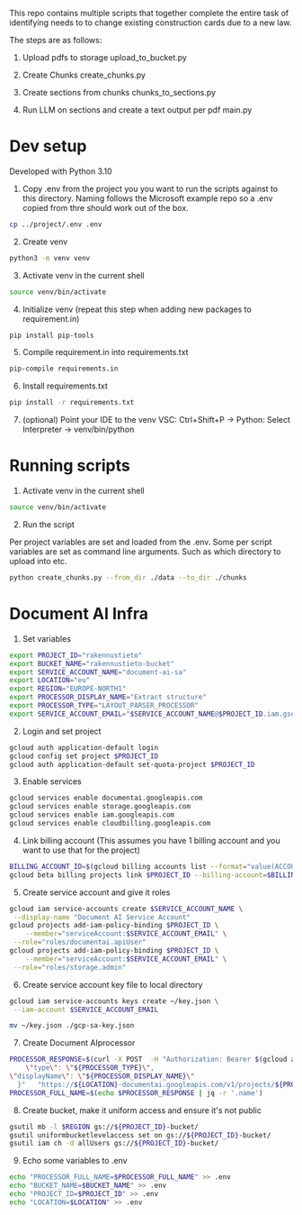 This repo contains multiple scripts that together complete the entire task of identifying needs to to change existing construction cards due to a new law.

The steps are as follows:

1. Upload pdfs to storage
   upload_to_bucket.py

2. Create Chunks
   create_chunks.py

3. Create sections from chunks
   chunks_to_sections.py

4. Run LLM on sections and create a text output per pdf
   main.py

# Dev setup

Developed with Python 3.10

1. Copy .env from the project you you want to run the scripts against to this directory. Naming follows the Microsoft example repo so a .env
   copied from thre should work out of the box.

```sh
cp ../project/.env .env
```

2. Create venv

```sh
python3 -m venv venv
```

3. Activate venv in the current shell

```sh
source venv/bin/activate
```

4. Initialize venv (repeat this step when adding new packages to requirement.in)

```sh
pip install pip-tools
```

5. Compile requirement.in into requirements.txt

```sh
pip-compile requirements.in
```

6. Install requirements.txt

```sh
pip install -r requirements.txt
```

7. (optional) Point your IDE to the venv
   VSC: Ctrl+Shift+P -> Python: Select Interpreter -> venv/bin/python

# Running scripts

1. Activate venv in the current shell

```sh
source venv/bin/activate
```

2. Run the script

Per project variables are set and loaded from the .env. Some per script variables are set as command line arguments. Such as which directory to upload into etc.

```sh
python create_chunks.py --from_dir ./data --to_dir ./chunks
```

# Document AI Infra

1. Set variables

```sh
export PROJECT_ID="rakennustieto"
export BUCKET_NAME="rakennustieto-bucket"
export SERVICE_ACCOUNT_NAME="document-ai-sa"
export LOCATION="eu"
export REGION="EUROPE-NORTH1"
export PROCESSOR_DISPLAY_NAME="Extract structure"
export PROCESSOR_TYPE="LAYOUT_PARSER_PROCESSOR"
export SERVICE_ACCOUNT_EMAIL="$SERVICE_ACCOUNT_NAME@$PROJECT_ID.iam.gserviceaccount.com"

```

2. Login and set project

```sh
gcloud auth application-default login
gcloud config set project $PROJECT_ID
gcloud auth application-default set-quota-project $PROJECT_ID
```

3. Enable services

```sh
gcloud services enable documentai.googleapis.com
gcloud services enable storage.googleapis.com
gcloud services enable iam.googleapis.com
gcloud services enable cloudbilling.googleapis.com
```

4. Link billing account
   (This assumes you have 1 billing account and you want to use that for the project)

```sh
BILLING_ACCOUNT_ID=$(gcloud billing accounts list --format="value(ACCOUNT_ID)")
gcloud beta billing projects link $PROJECT_ID --billing-account=$BILLING_ACCOUNT_ID
```

5. Create service account and give it roles

```sh
gcloud iam service-accounts create $SERVICE_ACCOUNT_NAME \
 --display-name "Document AI Service Account"
gcloud projects add-iam-policy-binding $PROJECT_ID \
    --member="serviceAccount:$SERVICE_ACCOUNT_EMAIL" \
 --role="roles/documentai.apiUser"
gcloud projects add-iam-policy-binding $PROJECT_ID \
    --member="serviceAccount:$SERVICE_ACCOUNT_EMAIL" \
 --role="roles/storage.admin"
```

6. Create service account key file to local directory

```sh
gcloud iam service-accounts keys create ~/key.json \
 --iam-account $SERVICE_ACCOUNT_EMAIL

mv ~/key.json ./gcp-sa-key.json
```

7. Create Document AIprocessor

```sh
PROCESSOR_RESPONSE=$(curl -X POST  -H "Authorization: Bearer $(gcloud auth print-access-token)"   -H "Content-Type: application/json; charset=utf-8"   -d "{
    \"type\": \"${PROCESSOR_TYPE}\",
\"displayName\": \"${PROCESSOR_DISPLAY_NAME}\"
  }"   "https://${LOCATION}-documentai.googleapis.com/v1/projects/${PROJECT_ID}/locations/${LOCATION}/processors")
PROCESSOR_FULL_NAME=$(echo $PROCESSOR_RESPONSE | jq -r '.name')

```

8. Create bucket, make it uniform access and ensure it's not public

```sh
gsutil mb -l $REGION gs://${PROJECT_ID}-bucket/
gsutil uniformbucketlevelaccess set on gs://${PROJECT_ID}-bucket/
gsutil iam ch -d allUsers gs://${PROJECT_ID}-bucket/
```

9. Echo some variables to .env

```sh
echo "PROCESSOR_FULL_NAME=$PROCESSOR_FULL_NAME" >> .env
echo "BUCKET_NAME=$BUCKET_NAME" >> .env
echo "PROJECT_ID=$PROJECT_ID" >> .env
echo "LOCATION=$LOCATION" >> .env
```
